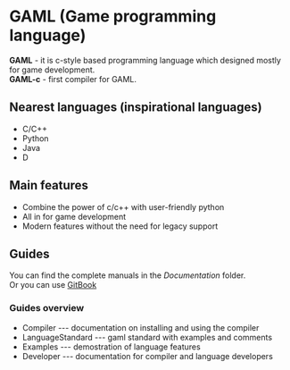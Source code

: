# GAML (Game programming language)

**GAML** - it is c-style based programming language which designed mostly for game development. \
**GAML-c** - first compiler for GAML.

## Nearest languages (inspirational languages)

- C/C++
- Python
- Java
- D

## Main features

- Combine the power of c/c++ with user-friendly python
- All in for game development
- Modern features without the need for legacy support



## Guides

You can find the complete manuals in the *Documentation* folder. \
Or you can use [GitBook](https://grosslava.gitbook.io/gaml-c/)

### Guides overview

- Compiler --- documentation on installing and using the compiler
- LanguageStandard --- gaml standard with examples and comments
- Examples --- demostration of language features
- Developer --- documentation for compiler and language developers
